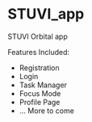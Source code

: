 # STUVI_app

STUVI Orbital app

Features Included: 
- Registration
- Login
- Task Manager
- Focus Mode
- Profile Page
- ... More to come
